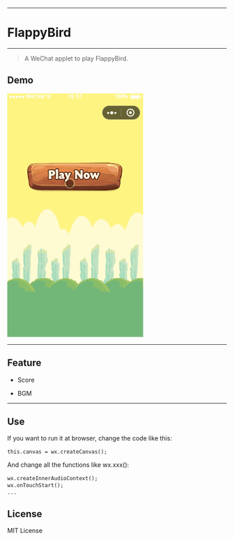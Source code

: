 
---
# FlappyBird
-------------

> A WeChat applet to play FlappyBird.


## Demo
![](./readme.gif)

---

## Feature
- Score

- BGM

---
## Use
If you want to run it at browser, change the code like this:  
``` 
this.canvas = wx.createCanvas();
```

And change all the functions like wx.xxx():  
``` 
wx.createInnerAudioContext();
wx.onTouchStart();
...
```
## License
MIT License
